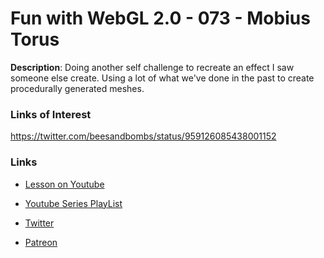 # Fun with WebGL 2.0 - 073 - Mobius Torus
**Description**:
Doing another self challenge to recreate an effect I saw someone else create. Using a lot of what we've done in the past to create procedurally generated meshes.

### Links of Interest
https://twitter.com/beesandbombs/status/959126085438001152


### Links
* [Lesson on Youtube](https://youtu.be/PYRo9LoLbTM)
* [Youtube Series PlayList](https://www.youtube.com/playlist?list=PLMinhigDWz6emRKVkVIEAaePW7vtIkaIF)

* [Twitter](https://twitter.com/SketchpunkLabs)
* [Patreon](https://www.patreon.com/sketchpunk)